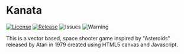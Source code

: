# Kanata
[![License](https://img.shields.io/badge/License-BSD%203--Clause-blue.svg)](https://opensource.org/licenses/BSD-3-Clause)
[![Release](https://img.shields.io/github/v/release/hausen-wu-23/kanata?include_prereleases)](https://github.com/hausen-wu-23/kanata/releases/)
![Issues](https://img.shields.io/github/issues/hausen-wu-23/kanata)
![Warning](https://img.shields.io/badge/photosensitive-epilepsy%20warning-important)

This is a vector based, space shooter game inspired by "Asteroids" released by Atari in 1979 created using HTML5 canvas and Javascript.
